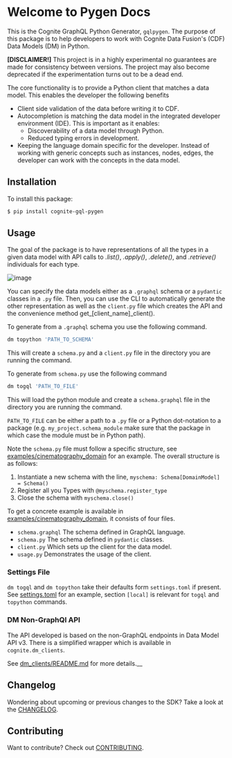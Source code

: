 # Welcome to Pygen Docs

This is the Cognite GraphQL Python Generator, `gqlpygen`. The purpose of this package is to help developers to
work with Cognite Data Fusion's (CDF) Data Models (DM) in Python.

**[DISCLAIMER!]** This project is in a highly experimental no guarantees are made for consistency between versions. The
project may also become deprecated if the experimentation turns out to be a dead end.


The core functionality is to provide a Python client that matches a data model. This enables the developer the following
benefits

* Client side validation of the data before writing it to CDF.
* Autocompletion is matching the data model in the integrated developer environment (IDE). This is important as it enables:
  * Discoverability of a data model through Python.
  * Reduced typing errors in development.
* Keeping the language domain specific for the developer. Instead of working with generic concepts such as instances,
  nodes, edges, the developer can work with the concepts in the data model.


## Installation

To install this package:
```bash
$ pip install cognite-gql-pygen
```

## Usage

The goal of the package is to have representations of all the types in a given data model with API calls to *.list()*,
*.apply()*, *.delete()*, and *.retrieve()* individuals for each type.

![image](https://user-images.githubusercontent.com/60234212/234041823-f72a27e3-6450-4f05-99dc-50e87f762d0f.png)



You can specify the data models either as a `.graphql` schema or a `pydantic` classes in a `.py` file. Then, you can
use the CLI to automatically generate the other representation as well as the `client.py` file which creates
the API and the convenience method get_[client_name]_client().

To generate from a `.graphql` schema you use the following command.

```bash
dm topython 'PATH_TO_SCHEMA'
```

This will create a `schema.py` and a `client.py` file in the directory you are running the command.

To generate from `schema.py` use the following command

```bash
dm togql 'PATH_TO_FILE'
```

This will load the python module and create a `schema.graphql` file in the directory you are running the command.

`PATH_TO_FILE` can be either a path to a `.py` file or a Python dot-notation to a package
(e.g. `my_project.schema_module` make sure that the package in which case the module must be in Python path).

Note the `schema.py` file must follow a specific structure, see [examples/cinematography_domain](https://github.com/cognitedata/cognite-gql-pygen/blob/main/examples/cinematography_domain/schema.py) for an example.
The overall structure is as follows:

1. Instantiate a new schema with the line, `myschema: Schema[DomainModel] = Schema()`
2. Register all you Types with `@myschema.register_type`
3. Close the schema with `myschema.close()`

To get a concrete example is available in [examples/cinematography_domain](https://github.com/cognitedata/cognite-gql-pygen/blob/main/examples/cinematography_domain),
it consists of four files.

* `schema.graphql` The schema defined in GraphQL language.
* `schema.py` The schema defined in `pydantic` classes.
* `client.py` Which sets up the client for the data model.
* `usage.py` Demonstrates the usage of the client.


### Settings File

`dm togql` and `dm topython` take their defaults form `settings.toml` if present. See
[settings.toml](./cognite/dm_clients/settings.toml) for an example, section `[local]` is relevant for `togql` and
`topython` commands.


### DM Non-GraphQl API

The API developed is based on the non-GraphQL endpoints in Data Model API v3. There is a simplified wrapper which is available
in `cognite.dm_clients`.

See [dm_clients/README.md](cognite/dm_clients/README.md) for more details.__


## Changelog
Wondering about upcoming or previous changes to the SDK? Take a look at the [CHANGELOG](https://github.com/cognitedata/cognite-gql-pygen/blob/master/CHANGELOG.md).

## Contributing
Want to contribute? Check out [CONTRIBUTING](https://github.com/cognitedata/cognite-gqlpygen/blob/master/CONTRIBUTING.md).
